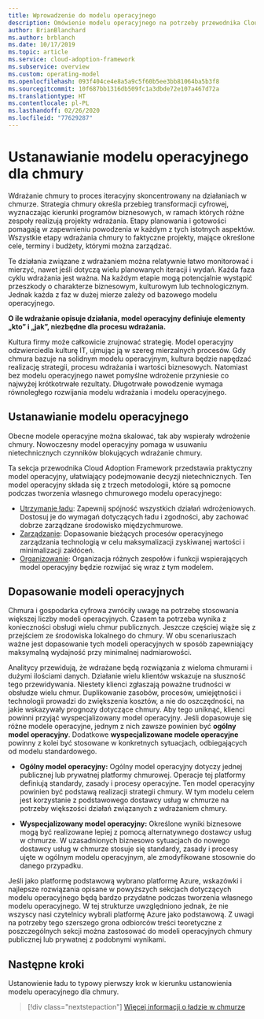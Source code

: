 ```yaml
---
title: Wprowadzenie do modelu operacyjnego
description: Omówienie modelu operacyjnego na potrzeby przewodnika Cloud Adoption Framework.
author: BrianBlanchard
ms.author: brblanch
ms.date: 10/17/2019
ms.topic: article
ms.service: cloud-adoption-framework
ms.subservice: overview
ms.custom: operating-model
ms.openlocfilehash: 093f404ce4e8a5a9c5f60b5ee3bb81064ba5b3f8
ms.sourcegitcommit: 10f687bb1316db509fc1a3dbde72e107a467d72a
ms.translationtype: HT
ms.contentlocale: pl-PL
ms.lasthandoff: 02/26/2020
ms.locfileid: "77629287"
---
```

# <a name="establish-an-operating-model-for-the-cloud"></a>Ustanawianie modelu operacyjnego dla chmury

Wdrażanie chmury to proces iteracyjny skoncentrowany na działaniach w chmurze. Strategia chmury określa przebieg transformacji cyfrowej, wyznaczając kierunki programów biznesowych, w ramach których różne zespoły realizują projekty wdrażania. Etapy planowania i gotowości pomagają w zapewnieniu powodzenia w każdym z tych istotnych aspektów. Wszystkie etapy wdrażania chmury to faktyczne projekty, mające określone cele, terminy i budżety, którymi można zarządzać.

Te działania związane z wdrażaniem można relatywnie łatwo monitorować i mierzyć, nawet jeśli dotyczą wielu planowanych iteracji i wydań. Każda faza cyklu wdrażania jest ważna. Na każdym etapie mogą potencjalnie wystąpić przeszkody o charakterze biznesowym, kulturowym lub technologicznym. Jednak każda z faz w dużej mierze zależy od bazowego modelu operacyjnego.

**O ile wdrażanie opisuje działania, model operacyjny definiuje elementy „kto” i „jak”, niezbędne dla procesu wdrażania.**

Kultura firmy może całkowicie zrujnować strategię. Model operacyjny odzwierciedla kulturę IT, ujmując ją w szereg mierzalnych procesów. Gdy chmura bazuje na solidnym modelu operacyjnym, kultura będzie napędzać realizację strategii, procesu wdrażania i wartości biznesowych. Natomiast bez modelu operacyjnego nawet pomyślne wdrożenie przyniesie co najwyżej krótkotrwałe rezultaty. Długotrwałe powodzenie wymaga równoległego rozwijania modelu wdrażania i modelu operacyjnego.

## <a name="establish-your-operating-model"></a>Ustanawianie modelu operacyjnego

Obecne modele operacyjne można skalować, tak aby wspierały wdrożenie chmury. Nowoczesny model operacyjny pomaga w usuwaniu nietechnicznych czynników blokujących wdrażanie chmury.

Ta sekcja przewodnika Cloud Adoption Framework przedstawia praktyczny model operacyjny, ułatwiający podejmowanie decyzji nietechnicznych. Ten model operacyjny składa się z trzech metodologii, które są pomocne podczas tworzenia własnego chmurowego modelu operacyjnego:

- [Utrzymanie ładu](../govern/index.md): Zapewnij spójność wszystkich działań wdrożeniowych. Dostosuj je do wymagań dotyczących ładu i zgodności, aby zachować dobrze zarządzane środowisko międzychmurowe.
- [Zarządzanie](../manage/index.md): Dopasowanie bieżących procesów operacyjnego zarządzania technologią w celu maksymalizacji zyskiwanej wartości i minimalizacji zakłóceń.
- [Organizowanie](../organize/index.md): Organizacja różnych zespołów i funkcji wspierających model operacyjny będzie rozwijać się wraz z tym modelem.

## <a name="align-operating-models"></a>Dopasowanie modeli operacyjnych

Chmura i gospodarka cyfrowa zwróciły uwagę na potrzebę stosowania większej liczby modeli operacyjnych. Czasem ta potrzeba wynika z konieczności obsługi wielu chmur publicznych. Jeszcze częściej wiąże się z przejściem ze środowiska lokalnego do chmury. W obu scenariuszach ważne jest dopasowanie tych modeli operacyjnych w sposób zapewniający maksymalną wydajność przy minimalnej nadmiarowości.

Analitycy przewidują, że wdrażane będą rozwiązania z wieloma chmurami i dużymi ilościami danych. Działanie wielu klientów wskazuje na słuszność tego przewidywania. Niestety klienci zgłaszają poważne trudności w obsłudze wielu chmur. Duplikowanie zasobów, procesów, umiejętności i technologii prowadzi do zwiększenia kosztów, a nie do oszczędności, na jakie wskazywały prognozy dotyczące chmury. Aby tego uniknąć, klienci powinni przyjąć wyspecjalizowany model operacyjny. Jeśli dopasowuje się różne modele operacyjne, jednym z nich zawsze powinien być **ogólny model operacyjny**. Dodatkowe **wyspecjalizowane modele operacyjne** powinny z kolei być stosowane w konkretnych sytuacjach, odbiegających od modelu standardowego.

- **Ogólny model operacyjny:** Ogólny model operacyjny dotyczy jednej publicznej lub prywatnej platformy chmurowej. Operacje tej platformy definiują standardy, zasady i procesy operacyjne. Ten model operacyjny powinien być podstawą realizacji strategii chmury. W tym modelu celem jest korzystanie z podstawowego dostawcy usług w chmurze na potrzeby większości działań związanych z wdrażaniem chmury.

- **Wyspecjalizowany model operacyjny:** Określone wyniki biznesowe mogą być realizowane lepiej z pomocą alternatywnego dostawcy usług w chmurze. W uzasadnionych biznesowo sytuacjach do nowego dostawcy usług w chmurze stosuje się standardy, zasady i procesy ujęte w ogólnym modelu operacyjnym, ale zmodyfikowane stosownie do danego przypadku.

Jeśli jako platformę podstawową wybrano platformę Azure, wskazówki i najlepsze rozwiązania opisane w powyższych sekcjach dotyczących modelu operacyjnego będą bardzo przydatne podczas tworzenia własnego modelu operacyjnego. W tej strukturze uwzględniono jednak, że nie wszyscy nasi czytelnicy wybrali platformę Azure jako podstawową. Z uwagi na potrzeby tego szerszego grona odbiorców treści teoretyczne z poszczególnych sekcji można zastosować do modeli operacyjnych chmury publicznej lub prywatnej z podobnymi wynikami.

## <a name="next-steps"></a>Następne kroki

Ustanowienie ładu to typowy pierwszy krok w kierunku ustanowienia modelu operacyjnego dla chmury.

> [!div class="nextstepaction"]
> [Więcej informacji o ładzie w chmurze](../govern/index.md)
